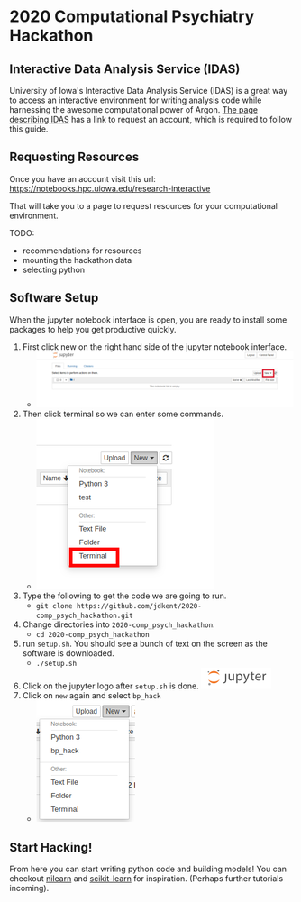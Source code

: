 # 2020 Computational Psychiatry Hackathon

## Interactive Data Analysis Service (IDAS)

University of Iowa's Interactive Data Analysis Service (IDAS) is a great way
to access an interactive environment for writing analysis code while
harnessing the awesome computational power of Argon.
[The page describing IDAS](https://hpc.uiowa.edu/compute/interactive-data-analytics-service-idas)
has a link to request an account, which is required to follow this guide.

## Requesting Resources

Once you have an account visit this url: https://notebooks.hpc.uiowa.edu/research-interactive

That will take you to a page to request resources for your computational environment.

TODO:

- recommendations for resources
- mounting the hackathon data
- selecting python

## Software Setup

When the jupyter notebook interface is open, you are ready to install
some packages to help you get productive quickly.

1. First click new on the right hand side of the jupyter notebook interface.
    - ![Step 0](.imgs/00-click_new.png)
2. Then click terminal so we can enter some commands.
    - ![Step 1](.imgs/01-click_terminal.png)
3. Type the following to get the code we are going to run.
    - `git clone https://github.com/jdkent/2020-comp_psych_hackathon.git`
4. Change directories into `2020-comp_psych_hackathon`.
    - `cd 2020-comp_psych_hackathon`
5. run `setup.sh`. You should see a bunch of text on the screen as the
software is downloaded.
    - `./setup.sh`
6. Click on the jupyter logo after `setup.sh` is done.
![Click logo](./.imgs/click_logo.png)
7. Click on `new` again and select `bp_hack`
    - ![Click bp_hack](./.imgs/click_bp_hack.png)

## Start Hacking!

From here you can start writing python code and building models!
You can checkout [nilearn](https://nilearn.github.io/)
and [scikit-learn](https://scikit-learn.org/stable/) for inspiration.
(Perhaps further tutorials incoming).
